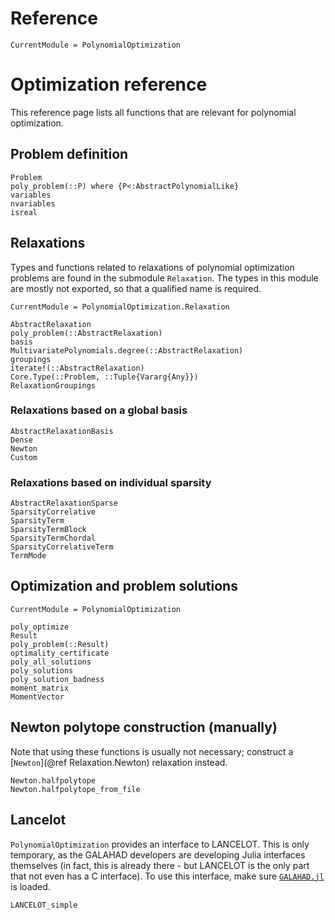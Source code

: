 # Reference

```@meta
CurrentModule = PolynomialOptimization
```

# Optimization reference
This reference page lists all functions that are relevant for polynomial optimization.

## Problem definition
```@docs
Problem
poly_problem(::P) where {P<:AbstractPolynomialLike}
variables
nvariables
isreal
```

## Relaxations
Types and functions related to relaxations of polynomial optimization problems are found in the submodule `Relaxation`. The
types in this module are mostly not exported, so that a qualified name is required.
```@meta
CurrentModule = PolynomialOptimization.Relaxation
```
```@docs
AbstractRelaxation
poly_problem(::AbstractRelaxation)
basis
MultivariatePolynomials.degree(::AbstractRelaxation)
groupings
iterate!(::AbstractRelaxation)
Core.Type(::Problem, ::Tuple{Vararg{Any}})
RelaxationGroupings
```

### Relaxations based on a global basis
```@docs
AbstractRelaxationBasis
Dense
Newton
Custom
```

### Relaxations based on individual sparsity
```@docs
AbstractRelaxationSparse
SparsityCorrelative
SparsityTerm
SparsityTermBlock
SparsityTermChordal
SparsityCorrelativeTerm
TermMode
```

## Optimization and problem solutions
```@meta
CurrentModule = PolynomialOptimization
```
```@docs
poly_optimize
Result
poly_problem(::Result)
optimality_certificate
poly_all_solutions
poly_solutions
poly_solution_badness
moment_matrix
MomentVector
```

## Newton polytope construction (manually)
Note that using these functions is usually not necessary; construct a [`Newton`](@ref Relaxation.Newton) relaxation instead.
```@docs
Newton.halfpolytope
Newton.halfpolytope_from_file
```

## Lancelot
`PolynomialOptimization` provides an interface to LANCELOT. This is only temporary, as the GALAHAD developers are developing
Julia interfaces themselves (in fact, this is already there - but LANCELOT is the only part that not even has a C interface).
To use this interface, make sure [`GALAHAD.jl`](https://github.com/ralna/GALAHAD/tree/master/GALAHAD.jl) is loaded.
```@docs
LANCELOT_simple
```